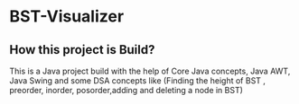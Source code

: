 # BST-Visualizer

<h2> How this project is Build? </h2> 

<p>This is a Java project build with the help of Core Java concepts, Java AWT, Java Swing and some DSA concepts like (Finding the height of BST , preorder, inorder, posorder,adding and deleting a node in BST) </p>
